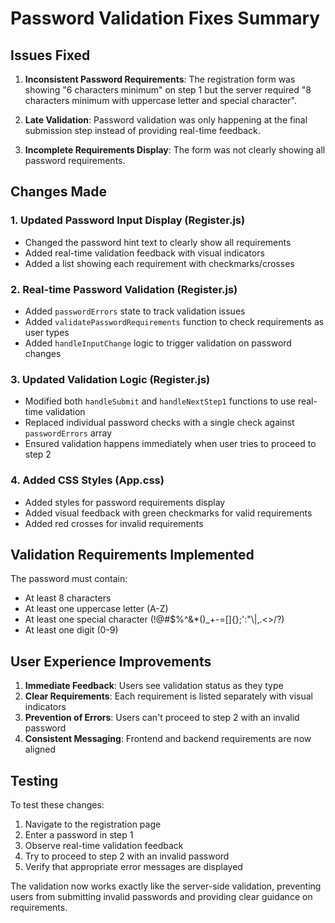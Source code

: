 # Password Validation Fixes Summary

## Issues Fixed

1. **Inconsistent Password Requirements**: The registration form was showing "6 characters minimum" on step 1 but the server required "8 characters minimum with uppercase letter and special character".

2. **Late Validation**: Password validation was only happening at the final submission step instead of providing real-time feedback.

3. **Incomplete Requirements Display**: The form was not clearly showing all password requirements.

## Changes Made

### 1. Updated Password Input Display (Register.js)
- Changed the password hint text to clearly show all requirements
- Added real-time validation feedback with visual indicators
- Added a list showing each requirement with checkmarks/crosses

### 2. Real-time Password Validation (Register.js)
- Added `passwordErrors` state to track validation issues
- Added `validatePasswordRequirements` function to check requirements as user types
- Added `handleInputChange` logic to trigger validation on password changes

### 3. Updated Validation Logic (Register.js)
- Modified both `handleSubmit` and `handleNextStep1` functions to use real-time validation
- Replaced individual password checks with a single check against `passwordErrors` array
- Ensured validation happens immediately when user tries to proceed to step 2

### 4. Added CSS Styles (App.css)
- Added styles for password requirements display
- Added visual feedback with green checkmarks for valid requirements
- Added red crosses for invalid requirements

## Validation Requirements Implemented

The password must contain:
- At least 8 characters
- At least one uppercase letter (A-Z)
- At least one special character (!@#$%^&*()_+-=[]{};':"\\|,.<>/?)
- At least one digit (0-9)

## User Experience Improvements

1. **Immediate Feedback**: Users see validation status as they type
2. **Clear Requirements**: Each requirement is listed separately with visual indicators
3. **Prevention of Errors**: Users can't proceed to step 2 with an invalid password
4. **Consistent Messaging**: Frontend and backend requirements are now aligned

## Testing

To test these changes:
1. Navigate to the registration page
2. Enter a password in step 1
3. Observe real-time validation feedback
4. Try to proceed to step 2 with an invalid password
5. Verify that appropriate error messages are displayed

The validation now works exactly like the server-side validation, preventing users from submitting invalid passwords and providing clear guidance on requirements.